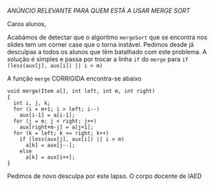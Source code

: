 *ANÚNCIO RELEVANTE PARA QUEM ESTÁ A USAR MERGE SORT*

Caros alunos,

Acabámos de detectar que o algoritmo `mergeSort` que se encontra nos slides tem
um corner case que o torna instável. Pedimos desde já desculpas a todos os
alunos que têm batalhado com este problema.  A solução é simples e passa por
trocar a linha `if` do `merge` para `if (less(aux[j], aux[i]) || i > m)`

A função `merge` CORRIGIDA encontra-se abaixo

    void merge(Item a[], int left, int m, int right)
    { 
      int i, j, k;
      for (i = m+1; i > left; i--) 
        aux[i-1] = a[i-1];
      for (j = m; j < right; j++)
        aux[right+m-j] = a[j+1];
      for (k = left; k <= right; k++)
        if (less(aux[j], aux[i]) || i > m)
          a[k] = aux[j--];
        else
          a[k] = aux[i++];
    }

Pedimos de novo desculpa por este lapso.
O corpo docente de IAED
